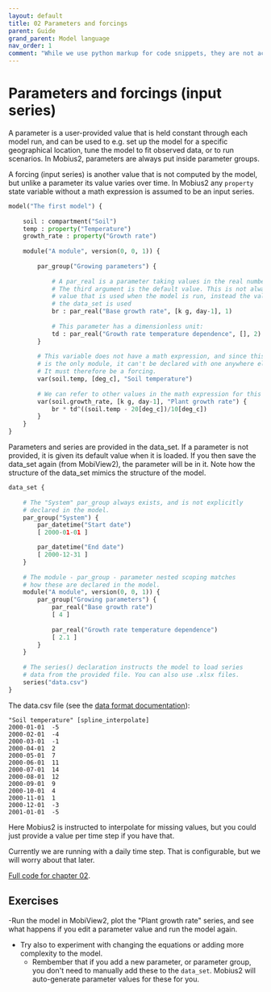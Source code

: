 ```yaml
---
layout: default
title: 02 Parameters and forcings
parent: Guide
grand_parent: Model language
nav_order: 1
comment: "While we use python markup for code snippets, they are not actually python, it just creates convenient coloring for this format."
---
```


# Parameters and forcings (input series)

A parameter is a user-provided value that is held constant through each model run, and can be used to e.g. set up the model for a specific geographical location, tune the model to fit observed data, or to run scenarios. In Mobius2, parameters are always put inside parameter groups.

A forcing (input series) is another value that is not computed by the model, but unlike a parameter its value varies over time. In Mobius2 any `property` state variable without a math expression is assumed to be an input series.

```python
model("The first model") {
	
	soil : compartment("Soil")
	temp : property("Temperature")
	growth_rate : property("Growth rate")
	
	module("A module", version(0, 0, 1)) {
		
		par_group("Growing parameters") {
			
			# A par_real is a parameter taking values in the real number line.
			# The third argument is the default value. This is not always the
			# value that is used when the model is run, instead the value from 
			# the data_set is used
			br : par_real("Base growth rate", [k g, day-1], 1)
			
			# This parameter has a dimensionless unit:
			td : par_real("Growth rate temperature dependence", [], 2)
		}
		
		# This variable does not have a math expression, and since this 
		# is the only module, it can't be declared with one anywhere else either.
		# It must therefore be a forcing.
		var(soil.temp, [deg_c], "Soil temperature")
		
		# We can refer to other values in the math expression for this variable:
		var(soil.growth_rate, [k g, day-1], "Plant growth rate") {
			br * td^((soil.temp - 20[deg_c])/10[deg_c])
		}
	}
}
```

Parameters and series are provided in the data_set. If a parameter is not provided, it is given its default value when it is loaded. If you then save the data_set again (from MobiView2), the parameter will be in it. Note how the structure of the data_set mimics the structure of the model.

```python
data_set {
	
	# The "System" par_group always exists, and is not explicitly
	# declared in the model.
	par_group("System") {
		par_datetime("Start date")
		[ 2000-01-01 ]

		par_datetime("End date")
		[ 2000-12-31 ]
	}
	
	# The module - par_group - parameter nested scoping matches
	# how these are declared in the model.
	module("A module", version(0, 0, 1)) {
		par_group("Growing parameters") {
			par_real("Base growth rate")
			[ 4 ]
			
			par_real("Growth rate temperature dependence")
			[ 2.1 ]
		}
	}
	
	# The series() declaration instructs the model to load series 
	# data from the provided file. You can also use .xlsx files.
	series("data.csv")
}
```

The data.csv file (see the [data format documentation](../datafiledocs/datafiles.html)):

```
"Soil temperature" [spline_interpolate]
2000-01-01	-5
2000-02-01	-4
2000-03-01	-1
2000-04-01	2
2000-05-01	7
2000-06-01	11
2000-07-01	14
2000-08-01	12
2000-09-01	9
2000-10-01	4
2000-11-01	1
2000-12-01	-3
2001-01-01	-5
```

Here Mobius2 is instructed to interpolate for missing values, but you could just provide a value per time step if you have that.

Currently we are running with a daily time step. That is configurable, but we will worry about that later.

[Full code for chapter 02](https://github.com/NIVANorge/Mobius2/tree/main/guide/02).

## Exercises

-Run the model in MobiView2, plot the "Plant growth rate" series, and see what happens if you edit a parameter value and run the model again.
- Try also to experiment with changing the equations or adding more complexity to the model.
	- Rembember that if you add a new parameter, or parameter group, you don't need to manually add these to the `data_set`. Mobius2 will auto-generate parameter values for these for you.

